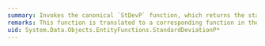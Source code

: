 ```yaml
---
summary: Invokes the canonical `StDevP` function, which returns the statistical standard deviation for a population. For information about the canonical `StDevP` function, see [Canonical Functions](~/docs/framework/data/adonet/ef/language-reference/canonical-functions.md).
remarks: This function is translated to a corresponding function in the database.
uid: System.Data.Objects.EntityFunctions.StandardDeviationP*
---
```


